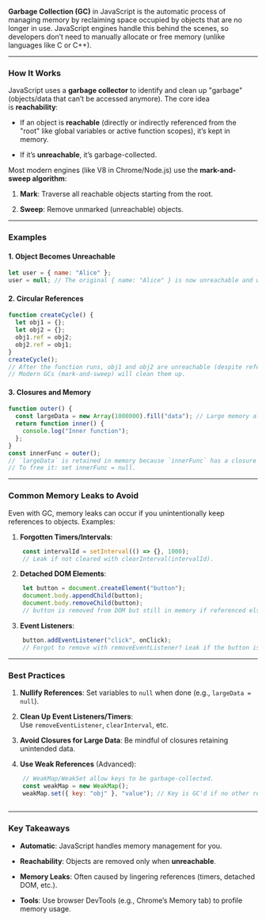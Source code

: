 **Garbage Collection (GC)** in JavaScript is the automatic process of managing memory by reclaiming space occupied by objects that are no longer in use. JavaScript engines handle this behind the scenes, so developers don’t need to manually allocate or free memory (unlike languages like C or C++).

---

### **How It Works**

JavaScript uses a **garbage collector** to identify and clean up "garbage" (objects/data that can’t be accessed anymore). The core idea is **reachability**:

- If an object is **reachable** (directly or indirectly referenced from the "root" like global variables or active function scopes), it’s kept in memory.
    
- If it’s **unreachable**, it’s garbage-collected.
    

Most modern engines (like V8 in Chrome/Node.js) use the **mark-and-sweep algorithm**:

1. **Mark**: Traverse all reachable objects starting from the root.
    
2. **Sweep**: Remove unmarked (unreachable) objects.
    

---

### **Examples**

#### 1. **Object Becomes Unreachable**

```js
let user = { name: "Alice" }; 
user = null; // The original { name: "Alice" } is now unreachable and will be GC'd.
```

#### 2. **Circular References**

```js
function createCycle() {
  let obj1 = {};
  let obj2 = {};
  obj1.ref = obj2;
  obj2.ref = obj1;
}
createCycle();
// After the function runs, obj1 and obj2 are unreachable (despite referencing each other).
// Modern GCs (mark-and-sweep) will clean them up.
```

#### 3. **Closures and Memory**

```js
function outer() {
  const largeData = new Array(1000000).fill("data"); // Large memory allocation
  return function inner() {
    console.log("Inner function");
  };
}
const innerFunc = outer(); 
// `largeData` is retained in memory because `innerFunc` has a closure over it.
// To free it: set innerFunc = null.
```

---

### **Common Memory Leaks to Avoid**

Even with GC, memory leaks can occur if you unintentionally keep references to objects. Examples:

1. **Forgotten Timers/Intervals**:
    
```js
    const intervalId = setInterval(() => {}, 1000);
    // Leak if not cleared with clearInterval(intervalId).
```
    
2. **Detached DOM Elements**:
    
```js
    let button = document.createElement("button");
    document.body.appendChild(button);
    document.body.removeChild(button); 
    // button is removed from DOM but still in memory if referenced elsewhere.
```
    
3. **Event Listeners**:

```js
    button.addEventListener("click", onClick);
    // Forgot to remove with removeEventListener? Leak if the button is removed.
```
    

---

### **Best Practices**

1. **Nullify References**: Set variables to `null` when done (e.g., `largeData = null`).
    
2. **Clean Up Event Listeners/Timers**: Use `removeEventListener`, `clearInterval`, etc.
    
3. **Avoid Closures for Large Data**: Be mindful of closures retaining unintended data.
    
4. **Use Weak References** (Advanced):
    
    
```js
    // WeakMap/WeakSet allow keys to be garbage-collected.
    const weakMap = new WeakMap();
    weakMap.set({ key: "obj" }, "value"); // Key is GC'd if no other references.
    
```

---

### **Key Takeaways**

- **Automatic**: JavaScript handles memory management for you.
    
- **Reachability**: Objects are removed only when **unreachable**.
    
- **Memory Leaks**: Often caused by lingering references (timers, detached DOM, etc.).
    
- **Tools**: Use browser DevTools (e.g., Chrome’s Memory tab) to profile memory usage.
    


